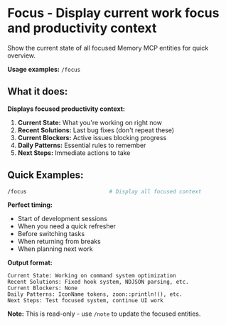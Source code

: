 # Focus - Display current work focus and productivity context

Show the current state of all focused Memory MCP entities for quick overview.

**Usage examples:** `/focus`

## What it does:

**Displays focused productivity context:**

1. **Current State:** What you're working on right now
2. **Recent Solutions:** Last bug fixes (don't repeat these)
3. **Current Blockers:** Active issues blocking progress
4. **Daily Patterns:** Essential rules to remember
5. **Next Steps:** Immediate actions to take

## Quick Examples:

```bash
/focus                          # Display all focused context
```

**Perfect timing:**
- Start of development sessions
- When you need a quick refresher
- Before switching tasks
- When returning from breaks
- When planning next work

**Output format:**
```
Current State: Working on command system optimization
Recent Solutions: Fixed hook system, NDJSON parsing, etc.
Current Blockers: None
Daily Patterns: IconName tokens, zoon::println!(), etc.
Next Steps: Test focused system, continue UI work
```

**Note:** This is read-only - use `/note` to update the focused entities.